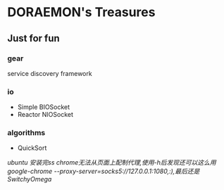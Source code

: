 # DORAEMON's Treasures

## Just for fun
 
### gear

service discovery framework

### io

* Simple BIOSocket
* Reactor NIOSocket

### algorithms

* QuickSort


*ubuntu 安装完ss chrome无法从页面上配制代理,使用-h后发现还可以这么用google-chrome --proxy-server=socks5://127.0.0.1:1080,:),最后还是SwitchyOmega*
